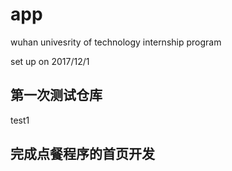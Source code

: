 # app
wuhan univesrity of technology internship program

set up on 2017/12/1
## 第一次测试仓库
test1
## 完成点餐程序的首页开发